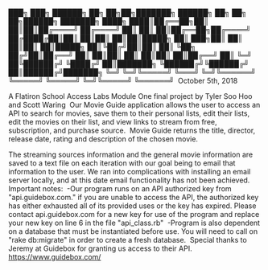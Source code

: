  ███╗  ███╗ ██████╗ ██╗    ██╗██╗███████╗   ██████╗ ██╗   ██╗ ██╗██████╗ ███████╗
 ████╗ ████║██╔══██╗██║    ██║██║██╔════╝  ██╔════╝ ██║   ██║ ██║██╔══██╗██╔════╝
 ██╔████╔██║██║  ██║██║    ██║██║█████╗    ██║  ███╗██║   ██║ ██║██║  ██║█████╗
 ██║╚██╔╝██║██║  ██║ ╚██╗ ██╔╝██║██╔══╝    ██║   ██║██║   ██║ ██║██║  ██║██╔══╝
 ██║ ╚═╝ ██╚██████╔╝  ╚████╔╝ ██║███████╗  ╚██████╔╝╚██████╔╝ ██║██████╔╝███████╗
 ╚═╝     ╚═╝╚═════╝    ╚═══╝  ╚═╝╚══════╝   ╚═════╝  ╚═════╝  ╚═╝╚═════╝ ╚══════╝
​
October 5th, 2018

A Flatiron School Access Labs Module One final project by Tyler Soo Hoo and Scott Waring
​
Our Movie Guide application allows the user to access an API to search for movies, save them to their personal lists,
edit their lists, edit the movies on their list, and view links to stream from free, subscription, and purchase source.
​
Movie Guide returns the title, director, release date, rating and description of the chosen movie.

The streaming sources information and the general movie information are saved to a text file on each iteration with our goal being to email that information to the user. We ran into complications with installing an email server locally, and at this date email functionality has not been achieved.
​
Important notes:
​
-Our program runs on an API authorized key from "api.guidebox.com." if you are unable to access the API, the authorized key has either exhausted all of its provided uses or the key has expired. Please contact api.guidebox.com for a new key for use of the program and replace your new key on line 6 in the file "api_class.rb"
​
-Program is also dependent on a database that must be instantiated before use. You will need to call on "rake db:migrate" in order to create a fresh database.
​
Special thanks to Jeremy at Guidebox for granting us access to their API.
https://www.guidebox.com/
